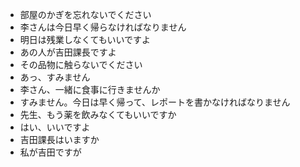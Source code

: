 * 部屋のかぎを忘れないでください
* 李さんは今日早く帰らなければなりません
* 明日は残業しなくてもいいですよ
* あの人が吉田課長ですよ
* その品物に触らないでください
* あっ、すみません
* 李さん、一緒に食事に行きませんか
* すみません。今日は早く帰って、レポートを書かなければなりません
* 先生、もう薬を飲みなくてもいいですか
* はい、いいですよ
* 吉田課長はいますか
* 私が吉田ですが
